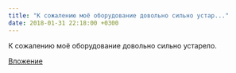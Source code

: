 ```yaml
---
title: "К сожалению моё оборудование довольно сильно устар..."
date: 2018-01-31 22:18:00 +0300
---
```


К сожалению моё оборудование довольно сильно устарело.

[Вложение](https://vk.com/photo41076938_456242770)
